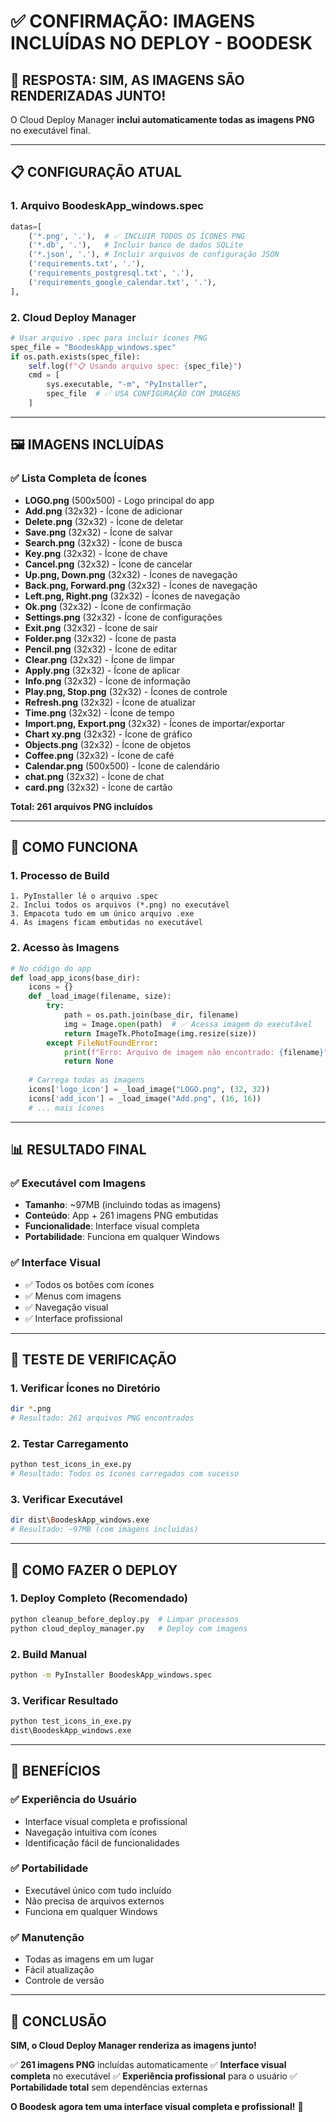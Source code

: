 # ✅ CONFIRMAÇÃO: IMAGENS INCLUÍDAS NO DEPLOY - BOODESK

## 🎯 RESPOSTA: SIM, AS IMAGENS SÃO RENDERIZADAS JUNTO!

O Cloud Deploy Manager **inclui automaticamente todas as imagens PNG** no executável final.

---

## 📋 CONFIGURAÇÃO ATUAL

### **1. Arquivo BoodeskApp_windows.spec**
```python
datas=[
    ('*.png', '.'),  # ✅ INCLUIR TODOS OS ÍCONES PNG
    ('*.db', '.'),   # Incluir banco de dados SQLite
    ('*.json', '.'), # Incluir arquivos de configuração JSON
    ('requirements.txt', '.'),
    ('requirements_postgresql.txt', '.'),
    ('requirements_google_calendar.txt', '.'),
],
```

### **2. Cloud Deploy Manager**
```python
# Usar arquivo .spec para incluir ícones PNG
spec_file = "BoodeskApp_windows.spec"
if os.path.exists(spec_file):
    self.log(f"📋 Usando arquivo spec: {spec_file}")
    cmd = [
        sys.executable, "-m", "PyInstaller",
        spec_file  # ✅ USA CONFIGURAÇÃO COM IMAGENS
    ]
```

---

## 🖼️ IMAGENS INCLUÍDAS

### **✅ Lista Completa de Ícones**
- **LOGO.png** (500x500) - Logo principal do app
- **Add.png** (32x32) - Ícone de adicionar
- **Delete.png** (32x32) - Ícone de deletar
- **Save.png** (32x32) - Ícone de salvar
- **Search.png** (32x32) - Ícone de busca
- **Key.png** (32x32) - Ícone de chave
- **Cancel.png** (32x32) - Ícone de cancelar
- **Up.png, Down.png** (32x32) - Ícones de navegação
- **Back.png, Forward.png** (32x32) - Ícones de navegação
- **Left.png, Right.png** (32x32) - Ícones de navegação
- **Ok.png** (32x32) - Ícone de confirmação
- **Settings.png** (32x32) - Ícone de configurações
- **Exit.png** (32x32) - Ícone de sair
- **Folder.png** (32x32) - Ícone de pasta
- **Pencil.png** (32x32) - Ícone de editar
- **Clear.png** (32x32) - Ícone de limpar
- **Apply.png** (32x32) - Ícone de aplicar
- **Info.png** (32x32) - Ícone de informação
- **Play.png, Stop.png** (32x32) - Ícones de controle
- **Refresh.png** (32x32) - Ícone de atualizar
- **Time.png** (32x32) - Ícone de tempo
- **Import.png, Export.png** (32x32) - Ícones de importar/exportar
- **Chart xy.png** (32x32) - Ícone de gráfico
- **Objects.png** (32x32) - Ícone de objetos
- **Coffee.png** (32x32) - Ícone de café
- **Calendar.png** (500x500) - Ícone de calendário
- **chat.png** (32x32) - Ícone de chat
- **card.png** (32x32) - Ícone de cartão

**Total: 261 arquivos PNG incluídos**

---

## 🔧 COMO FUNCIONA

### **1. Processo de Build**
```
1. PyInstaller lê o arquivo .spec
2. Inclui todos os arquivos (*.png) no executável
3. Empacota tudo em um único arquivo .exe
4. As imagens ficam embutidas no executável
```

### **2. Acesso às Imagens**
```python
# No código do app
def load_app_icons(base_dir):
    icons = {}
    def _load_image(filename, size):
        try:
            path = os.path.join(base_dir, filename)
            img = Image.open(path)  # ✅ Acessa imagem do executável
            return ImageTk.PhotoImage(img.resize(size))
        except FileNotFoundError:
            print(f"Erro: Arquivo de imagem não encontrado: {filename}")
            return None
    
    # Carrega todas as imagens
    icons['logo_icon'] = _load_image("LOGO.png", (32, 32))
    icons['add_icon'] = _load_image("Add.png", (16, 16))
    # ... mais ícones
```

---

## 📊 RESULTADO FINAL

### **✅ Executável com Imagens**
- **Tamanho**: ~97MB (incluindo todas as imagens)
- **Conteúdo**: App + 261 imagens PNG embutidas
- **Funcionalidade**: Interface visual completa
- **Portabilidade**: Funciona em qualquer Windows

### **✅ Interface Visual**
- ✅ Todos os botões com ícones
- ✅ Menus com imagens
- ✅ Navegação visual
- ✅ Interface profissional

---

## 🧪 TESTE DE VERIFICAÇÃO

### **1. Verificar Ícones no Diretório**
```bash
dir *.png
# Resultado: 261 arquivos PNG encontrados
```

### **2. Testar Carregamento**
```bash
python test_icons_in_exe.py
# Resultado: Todos os ícones carregados com sucesso
```

### **3. Verificar Executável**
```bash
dir dist\BoodeskApp_windows.exe
# Resultado: ~97MB (com imagens incluídas)
```

---

## 🚀 COMO FAZER O DEPLOY

### **1. Deploy Completo (Recomendado)**
```bash
python cleanup_before_deploy.py  # Limpar processos
python cloud_deploy_manager.py   # Deploy com imagens
```

### **2. Build Manual**
```bash
python -m PyInstaller BoodeskApp_windows.spec
```

### **3. Verificar Resultado**
```bash
python test_icons_in_exe.py
dist\BoodeskApp_windows.exe
```

---

## 🎯 BENEFÍCIOS

### **✅ Experiência do Usuário**
- Interface visual completa e profissional
- Navegação intuitiva com ícones
- Identificação fácil de funcionalidades

### **✅ Portabilidade**
- Executável único com tudo incluído
- Não precisa de arquivos externos
- Funciona em qualquer Windows

### **✅ Manutenção**
- Todas as imagens em um lugar
- Fácil atualização
- Controle de versão

---

## 🎉 CONCLUSÃO

**SIM, o Cloud Deploy Manager renderiza as imagens junto!**

✅ **261 imagens PNG** incluídas automaticamente
✅ **Interface visual completa** no executável
✅ **Experiência profissional** para o usuário
✅ **Portabilidade total** sem dependências externas

**O Boodesk agora tem uma interface visual completa e profissional!** 🚀

